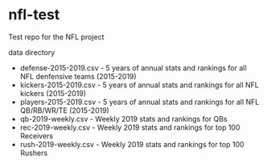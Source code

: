 # nfl-test
Test repo for the NFL project

data directory

- defense-2015-2019.csv - 5 years of annual stats and rankings for all NFL denfensive teams (2015-2019)
- kickers-2015-2019.csv - 5 years of annual stats and rankings for all NFL kickers (2015-2019)
- players-2015-2019.csv - 5 years of annual stats and rankings for all NFL QB/RB/WR/TE (2015-2019)
- qb-2019-weekly.csv - Weekly 2019 stats and rankings for QBs
- rec-2019-weekly.csv - Weekly 2019 stats and rankings for top 100 Receivers
- rush-2019-weekly.csv - Weekly 2019 stats and rankings for top 100 Rushers
